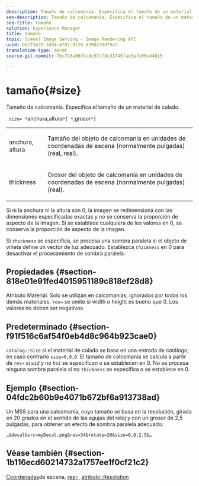 ```yaml
---
description: Tamaño de calcomanía. Especifica el tamaño de un material de calado.
seo-description: Tamaño de calcomanía. Especifica el tamaño de un material de calado.
seo-title: tamaño
solution: Experience Manager
title: tamaño
topic: Scene7 Image Serving - Image Rendering API
uuid: b82f3429-3d84-4707-8126-d390239df9a2
translation-type: tm+mt
source-git-commit: 7bc7b3a86fbcdc57cfdc31745fae3afc06e44b15

---
```



# tamaño{#size}

Tamaño de calcomanía. Especifica el tamaño de un material de calado.

` size= *`anchura,altura`*[ *`,grosor`*]`

<table id="simpletable_00B1226F3B8B49D895D1269AB03D5043"> 
 <tr class="strow"> 
  <td class="stentry"> <p> <span class="varname"> anchura, altura </span> </p> </td> 
  <td class="stentry"> <p>Tamaño del objeto de calcomanía en unidades de coordenadas de escena (normalmente pulgadas) (real, real). </p> </td> 
 </tr> 
 <tr class="strow"> 
  <td class="stentry"> <p> <span class="varname"> thickness </span> </p> </td> 
  <td class="stentry"> <p>Grosor del objeto de calcomanía en unidades de coordenadas de escena (normalmente pulgadas) (real). </p> </td> 
 </tr> 
</table>

Si ni la anchura ni la altura son 0, la imagen se redimensiona con las dimensiones especificadas exactas y no se conserva la proporción de aspecto de la imagen. Si se establece cualquiera de los valores en 0, se conserva la proporción de aspecto de la imagen.

Si *`thickness`* se especifica, se procesa una sombra paralela si el objeto de viñeta define un vector de luz adecuado. Establezca *`thickness`* en 0 para desactivar el procesamiento de sombra paralela.

## Propiedades {#section-818e01e91fed4015951189c818ef28d8}

Atributo Material. Solo se utilizan en calcomanías; ignorados por todos los demás materiales. `res=` se omite si width o height es bueno que 0. Los valores no deben ser negativos.

## Predeterminado {#section-f91f516c6af54f0eb4d8c964b923cae0}

`catalog::Size` si el material de calado se basa en una entrada de catálogo; en caso contrario `size=0,0,0`. El tamaño de calcomanía se calcula a partir de `res=` si *`wid`* y no *`hei`* se especifican o se establecen en 0. No se procesa ninguna sombra paralela si no *`thickness`* se especifica o se establece en 0.

## Ejemplo {#section-04fdc2b60b9e4071b672bf6a913738ad}

Un MSS para una calcomanía, cuyo tamaño se basa en la resolución, girada en 20 grados en el sentido de las agujas del reloj y con un grosor de 2,5 pulgadas, para obtener un efecto de sombra paralela adecuado:

`…&decal&src=myDecal.png&res=34&rotate=20&size=0,0,2.5&…`

## Véase también {#section-1b116ecd60214732a1757ee1f0cf21c2}

[Coordenadas](../../../../../ir-api/http-protocol/image-rendering-api-ref/c-ir-http-protocol-ref/c-ir-http-protocol-syntax-and-features/c-ir-vignettes/c-ir-scene-coordinates.md#concept-528507024fa640b19a2631357febf7f1)de escena, [res=](../../../../../ir-api/http-protocol/image-rendering-api-ref/c-ir-http-protocol-ref/c-ir-http-protocol-command-reference/r-ir-res.md#reference-0ad9de8887144c83a6db97b4994f7c04), [atributo::Resolution](../../../../../ir-api/material-cat/image-rendering-api-ref/c-ir-material-catalog/c-ir-attributes-reference/r-ir-resolution.md#reference-09fe14e6bfbf4db6b7f4369fffecc806)
